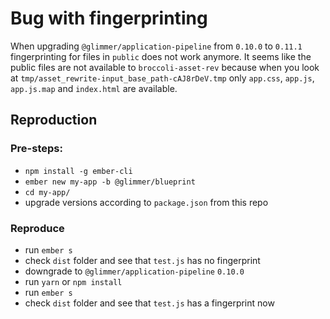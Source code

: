 # Bug with fingerprinting

When upgrading `@glimmer/application-pipeline` from `0.10.0` to `0.11.1` fingerprinting for files in `public` does not work anymore. It seems like the public files are not available to `broccoli-asset-rev` because when you look at `tmp/asset_rewrite-input_base_path-cAJ8rDeV.tmp` only `app.css`, `app.js`, `app.js.map` and `index.html` are available. 

## Reproduction

### Pre-steps: 

* `npm install -g ember-cli`
* `ember new my-app -b @glimmer/blueprint`
* `cd my-app/`
* upgrade versions according to `package.json` from this repo

### Reproduce

* run `ember s`
* check `dist` folder and see that `test.js` has no fingerprint
* downgrade to `@glimmer/application-pipeline` `0.10.0`
* run `yarn` or `npm install`
* run `ember s`
* check `dist` folder and see that `test.js` has  a fingerprint now
